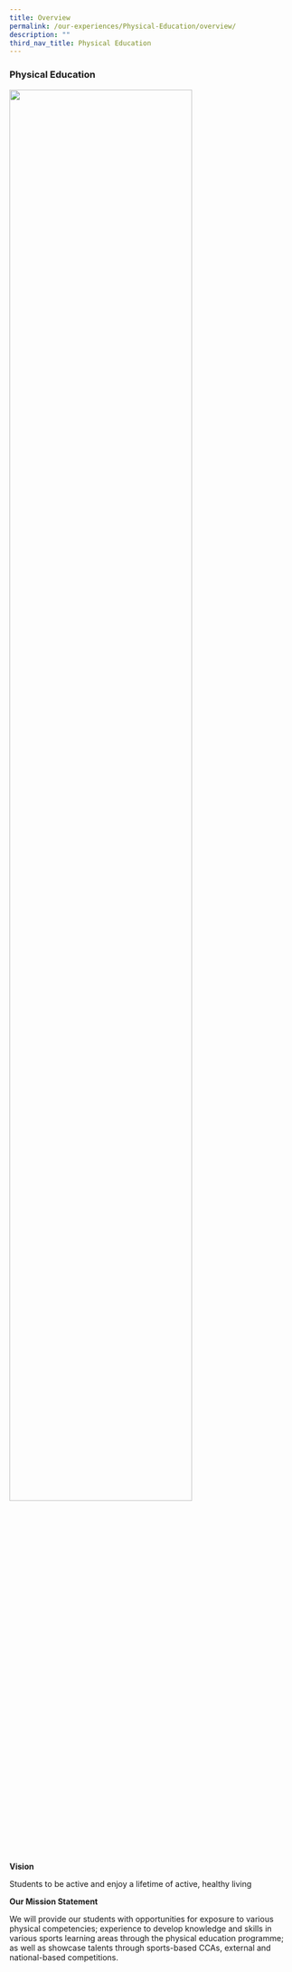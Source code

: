 ```yaml
---
title: Overview
permalink: /our-experiences/Physical-Education/overview/
description: ""
third_nav_title: Physical Education
---
```

### Physical Education

<img src="/images/pe1.png" 
     style="width:80%">
		 
**Vision**

Students to be active and enjoy a lifetime of active, healthy living

**Our Mission Statement**

We will provide our students with opportunities for exposure to various physical competencies; experience to develop knowledge and skills in various sports learning areas through the physical education programme; as well as showcase talents through sports-based CCAs, external and national-based competitions.